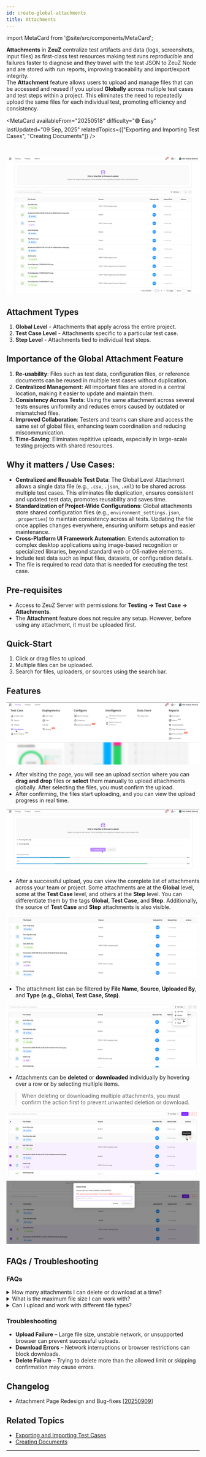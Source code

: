 ```yaml
---
id: create-global-attachments
title: Attachments
---
```


import MetaCard from '@site/src/components/MetaCard';

**Attachments** in **ZeuZ** centralize test artifacts and data (logs, screenshots, input files) as first-class test resources making test runs reproducible and failures faster to diagnose and they travel with the test JSON to ZeuZ Node and are stored with run reports, improving traceability and import/export integrity.  
The **Attachment** feature allows users to upload and manage files that can be accessed and reused if you upload **Globally** across multiple test cases and test steps within a project. This eliminates the need to repeatedly upload the same files for each individual test, promoting efficiency and consistency.

<MetaCard
  availableFrom="20250518"
  difficulty="🟢 Easy"
  lastUpdated="09 Sep, 2025"
  relatedTopics={["Exporting and Importing Test Cases", "Creating Documents"]}
/>

<br />

![](/img/how-tos/create-global-attachments/image-01.png)

## Attachment Types
1. **Global Level** - Attachments that apply across the entire project.
2. **Test Case Level** - Attachments specific to a particular test case.
3. **Step Level** - Attachments tied to individual test steps.

## Importance of the Global Attachment Feature
1. **Re-usability**: Files such as test data, configuration files, or reference documents can be reused in multiple test cases without duplication.
2. **Centralized Management**: All important files are stored in a central location, making it easier to update and maintain them.
3. **Consistency Across Tests**: Using the same attachment across several tests ensures uniformity and reduces errors caused by outdated or mismatched files.
4. **Improved Collaboration**: Testers and teams can share and access the same set of global files, enhancing team coordination and reducing miscommunication.
5. **Time-Saving**: Eliminates repititive uploads, especially in large-scale testing projects with shared resources.

## Why it matters / Use Cases:
- **Centralized and Reusable Test Data**: The Global Level Attachment allows a single data file (e.g., `.csv`, `.json`, `.xml`) to be shared across multiple test cases. This eliminates file duplication, ensures consistent and updated test data, promotes reusability and saves time.
- **Standardization of Project-Wide Configurations**: Global attachments store shared configuration files (e.g., `environment_settings.json`, `.properties`) to maintain consistency across all tests. Updating the file once applies changes everywhere, ensuring uniform setups and easier maintenance.
- **Cross-Platform UI Framework Automation**: Extends automation to complex desktop applications using image-based recognition or specialized libraries, beyond standard web or OS-native elements.
- Include test data such as input files, datasets, or configuration details.
- The file is required to read data that is needed for executing the test case.

## Pre-requisites
- Access to ZeuZ Server with permissions for **Testing → Test Case → Attachments**.
- The **Attachment** feature does not require any setup. However, before using any attachment, it must be uploaded first.

## Quick-Start
1. Click or drag files to upload.
2. Multiple files can be uploaded.
3. Search for files, uploaders, or sources using the search bar.

## Features

![](/img/how-tos/create-global-attachments/image-02.png)

- After visiting the page, you will see an upload section where you can **drag and drop** files or **select** them manually to upload attachments globally. After selecting the files, you must confirm the upload.
- After confirming, the files start uploading, and you can view the upload progress in real time.

![](/img/how-tos/create-global-attachments/image-03.png)

- After a successful upload, you can view the complete list of attachments across your team or project. Some attachments are at the **Global** level, some at the **Test Case** level, and others at the **Step** level. You can differentiate them by the tags **Global**, **Test Case**, and **Step**. Additionally, the source of **Test Case** and **Step** attachments is also visible.

![](/img/how-tos/create-global-attachments/image-04.png)

- The attachment list can be filtered by **File Name**, **Source**, **Uploaded By**, and **Type** **(e.g., Global, Test Case, Step)**.

![](/img/how-tos/create-global-attachments/image-05.png)

- Attachments can be **deleted** or **downloaded** individually by hovering over a row or by selecting multiple items.
> When deleting or downloading multiple attachments, you must confirm the action first to prevent unwanted deletion or download.

![](/img/how-tos/create-global-attachments/image-06.png)

![](/img/how-tos/create-global-attachments/image-07.png)

## FAQs / Troubleshooting
### FAQs

<details>
<summary>How many attachments I can delete or download at a time?</summary>

You can select upto 10 attachments at a time for deletion or download.

</details>

<details>
<summary>What is the maximum file size I can work with?</summary>

It depends on your requirements; files can be up to a few gigabytes in size.

</details>

<details>
<summary>Can I upload and work with different file types?</summary>

Yes, you can work with almost any type of file.

</details>

### Troubleshooting
- **Upload Failure** – Large file size, unstable network, or unsupported browser can prevent successful uploads.
- **Download Errors** – Network interruptions or browser restrictions can block downloads.
- **Delete Failure** – Trying to delete more than the allowed limit or skipping confirmation may cause errors.

## Changelog

- Attachment Page Redesign and Bug-fixes [[20250909](/blog/zeuz-platform-20250909/)]

## Related Topics

- [Exporting and Importing Test Cases](https://docs.zeuz.ai/docs/zeuz-server/testing/Test%20Case/export-and-import-test-cases/)
- [Creating Documents](https://docs.zeuz.ai/docs/zeuz-server/Project/Create-Edit/create-documents/)

---
